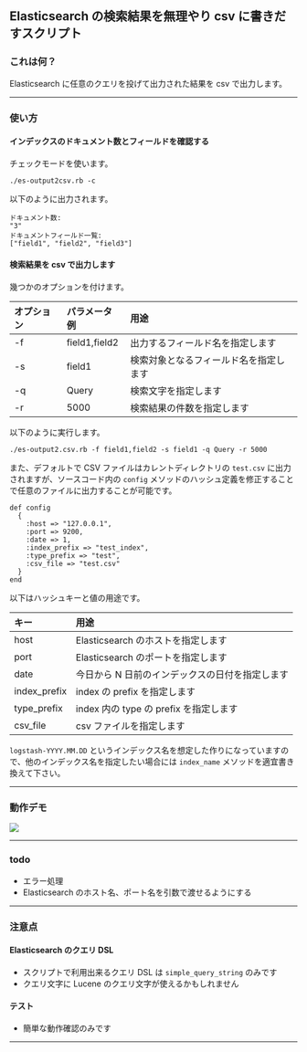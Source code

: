 ## Elasticsearch の検索結果を無理やり csv に書きだすスクリプト

### これは何？

Elasticsearch に任意のクエリを投げて出力された結果を csv で出力します。

***

### 使い方

#### インデックスのドキュメント数とフィールドを確認する

チェックモードを使います。

~~~
./es-output2csv.rb -c
~~~

以下のように出力されます。

~~~
ドキュメント数:
"3"
ドキュメントフィールド一覧:
["field1", "field2", "field3"]
~~~

#### 検索結果を csv で出力します

幾つかのオプションを付けます。

| オプション | パラメータ例 | 用途 |
|:---|:---|:---|
| -f | field1,field2 | 出力するフィールド名を指定します |
| -s | field1 | 検索対象となるフィールド名を指定します |
| -q | Query | 検索文字を指定します |
| -r | 5000 | 検索結果の件数を指定します |

以下のように実行します。

~~~
./es-output2.csv.rb -f field1,field2 -s field1 -q Query -r 5000
~~~

また、デフォルトで CSV ファイルはカレントディレクトリの `test.csv` に出力されますが、ソースコード内の `config` メソッドのハッシュ定義を修正することで任意のファイルに出力することが可能です。

~~~
def config
  {
    :host => "127.0.0.1",
    :port => 9200,
    :date => 1,
    :index_prefix => "test_index",
    :type_prefix => "test",
    :csv_file => "test.csv"
  }
end
~~~

以下はハッシュキーと値の用途です。

| キー | 用途 |
|:---|:---|
| host | Elasticsearch のホストを指定します |
| port | Elasticsearch のポートを指定します |
| date | 今日から N 日前のインデックスの日付を指定します |
| index_prefix | index の prefix を指定します |
| type_prefix | index 内の type の prefix を指定します |
| csv_file | csv ファイルを指定します |

`logstash-YYYY.MM.DD` というインデックス名を想定した作りになっていますので、他のインデックス名を指定したい場合には `index_name` メソッドを適宜書き換えて下さい。

***

### 動作デモ

![](output.gif)

***

### todo

 * エラー処理
 * Elasticsearch のホスト名、ポート名を引数で渡せるようにする

***

### 注意点

#### Elasticsearch のクエリ DSL

 * スクリプトで利用出来るクエリ DSL は `simple_query_string` のみです
 * クエリ文字に Lucene のクエリ文字が使えるかもしれません

#### テスト

 * 簡単な動作確認のみです

***
